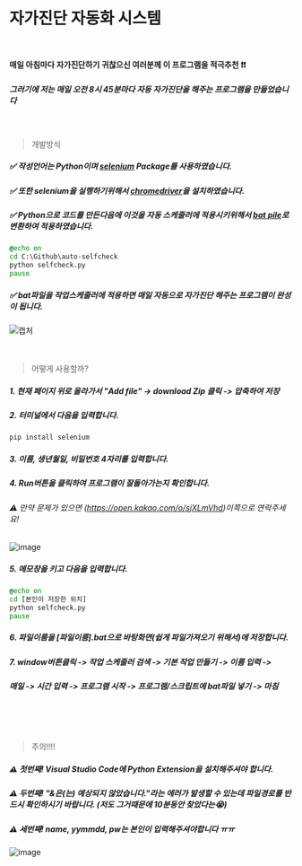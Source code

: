 <!--heading-->
# 자가진단 자동화 시스템<br><br>
#### 매일 아침마다 자가진단하기 귀찮으신 여러분께 이 프로그램을 적극추천 ❗️❗️
##### 그러기에 저는 매일 오전 8시 45분마다 자동 자가진단을 해주는 프로그램을 만들었습니다<br><br><br>
> 개발방식
##### ✅ 작성언어는 **Python**이며 [selenium](https://hogni.tistory.com/76) Package를 사용하였습니다.
##### ✅ 또한 selenium을 실행하기위해서 [chromedriver](https://chromedriver.chromium.org/downloads)을 설치하였습니다.
##### ✅ Python으로 코드를 만든다음에 이것을 자동 스케줄러에 적용시키위해서 [bat pile](https://ko.wikipedia.org/wiki/%EB%B0%B0%EC%B9%98_%ED%8C%8C%EC%9D%BC)로 변환하여 적용하였습니다.
```bat
@echo on
cd C:\Github\auto-selfcheck
python selfcheck.py
pause
```
##### ✅ bat파일을 작업스케줄러에 적용하면 매일 자동으로 자가진단 해주는 프로그램이 완성이 됩니다.
![캡처](https://user-images.githubusercontent.com/61940768/121277812-5c48d680-c90c-11eb-87d0-680df8ee6b22.PNG)<br><br><br>
> 어떻게 사용할까?
##### 1. 현재 페이지 위로 올라가서 "Add file" -> download Zip 클릭 -> 압축하여 저장
##### 2. 터미널에서 다음을 입력합니다.
```cmd
pip install selenium
```
##### 3. 이름, 생년월일, 비밀번호 4자리를 입력합니다.
##### 4. Run버튼을 클릭하여 프로그램이 잘돌아가는지 확인합니다.
###### ⚠️ 만약 문제가 있으면 (https://open.kakao.com/o/sjXLmVhd)이쪽으로 연락주세요!
![image](https://user-images.githubusercontent.com/61940768/121284668-33c6d980-c918-11eb-8951-b874ce66bd76.png)
##### 5. 메모장을 키고 다음을 입력합니다.
```bat
@echo on
cd [본인이 저장한 위치]
python selfcheck.py
pause
```
##### 6. 파일이름을 [파일이름].bat으로 바탕화면(쉽게 파일가져오기 위해서)에 저장합니다.
##### 7. window버튼클릭 -> 작업 스케줄러 검색 -> 기본 작업 만들기 -> 이름 입력 -> 
##### 매일 -> 시간 입력 -> 프로그램 시작 -> 프로그램/스크립트에 bat파일 넣기 -> 마침
<br><br><br>
> 주의!!!!
##### ⚠️ 첫번째! Visual Studio Code에 Python Extension을 설치해주셔야 합니다.
##### ⚠️ 두번째! "&은(는) 예상되지 않았습니다."라는 에러가 발생할 수 있는데 파일경로를 반드시 확인하시기 바랍니다. (저도 그거때문에 10분동안 찾았다는😭)
##### ⚠️ 세번째! name, yymmdd, pw는 본인이 입력해주셔야합니다 ㅠㅠ  
![image](https://user-images.githubusercontent.com/61940768/121283280-cd40bc00-c915-11eb-82c1-98ff8327bd59.png)